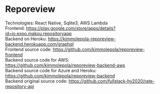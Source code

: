 # Reporeview

Technologies: React Native, Sqlite3, AWS Lambda <br />
Frontend: https://play.google.com/store/apps/details?id=io.expo.makou.repositoryapp <br />
Backend on Heroku: https://kimmolepola-reporeview-backend.herokuapp.com/graphql <br />
Frontend source code: https://github.com/kimmolepola/reporeview-frontend <br />
Backend source code for AWS: https://github.com/kimmolepola/reporeview-backend-aws <br />
Backend source code for Azure and Heroku: https://github.com/kimmolepola/reporeview-backend <br />
Backend original source code: https://github.com/fullstack-hy2020/rate-repository-api
